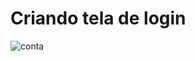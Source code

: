 # Criando tela de login

![conta](https://user-images.githubusercontent.com/111023661/218875700-7a6042b6-1760-42ce-afaf-49106d86b8c3.JPG)
